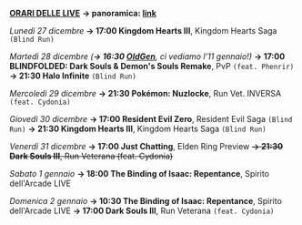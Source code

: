 <b><u>ORARI DELLE LIVE</u></b>
<b>→ panoramica: <a href="https://trello.com/b/iKwdSGf3/sabaku">link</a></b>

<i>Lunedì 27 dicembre</i>
<b>→ 17:00 Kingdom Hearts III</b>, Kingdom Hearts Saga <code>(Blind Run)</code>

<i>Martedì 28 dicembre</i>
<i>(<b>→ 16:30 <a href="https://www.twitch.tv/oldgenproject">OldGen</a></b>, ci vediamo l'11 gennaio!)</i>
<b>→ 17:00 BLINDFOLDED: Dark Souls & Demon's Souls Remake</b>, PvP <code>(feat. Phenrir)</code>
<b>→ 21:30 Halo Infinite</b> <code>(Blind Run)</code>

<i>Mercoledì 29 dicembre</i>
<b>→ 21:30 Pokémon: Nuzlocke</b>, Run Vet. INVERSA <code>(feat. Cydonia)</code>

<i>Giovedì 30 dicembre</i>
<b>→ 17:00 Resident Evil Zero</b>, Resident Evil Saga <code>(Blind Run)</code>
<b>→ 21:30 Kingdom Hearts III</b>, Kingdom Hearts Saga <code>(Blind Run)</code>

<i>Venerdì 31 dicembre</i>
<b>→ 17:00 Just Chatting</b>, Elden Ring Preview
<s><b>→ 21:30 Dark Souls III</b>, Run Veterana (feat. Cydonia)</s>

<i>Sabato 1 gennaio</i>
<b>→ 18:00 The Binding of Isaac: Repentance</b>, Spirito dell'Arcade LIVE

<i>Domenica 2 gennaio</i>
<b>→ 10:30 The Binding of Isaac: Repentance</b>, Spirito dell'Arcade LIVE
<b>→ 17:00 Dark Souls III</b>, Run Veterana <code>(feat. Cydonia)</code>

